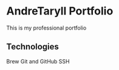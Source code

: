 # AndreTaryll Portfolio

This is my professional portfolio

## Technologies

Brew
Git and GitHub
SSH
